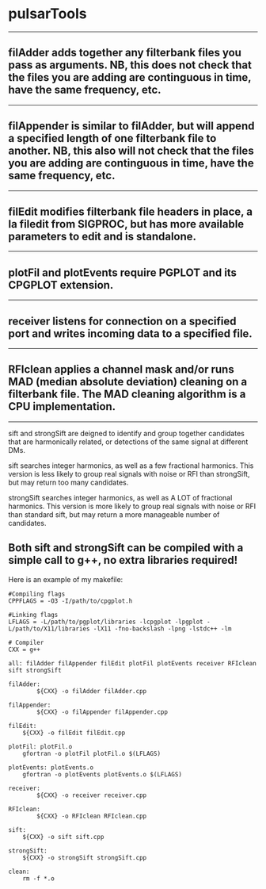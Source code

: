 # pulsarTools

-----------------------------------------------------------------------------------------------------------------------------------------------------------------------------------------------------------
filAdder adds together any filterbank files you pass as arguments. NB, this does not check that the files you are adding are continguous in time, have the same frequency, etc.
-----------------------------------------------------------------------------------------------------------------------------------------------------------------------------------------------------------



-----------------------------------------------------------------------------------------------------------------------------------------------------------------------------------------------------------
filAppender is similar to filAdder, but will append a specified length of one filterbank file to another. NB, this also will not check that the files you are adding are continguous in time, have the same frequency, etc.
-----------------------------------------------------------------------------------------------------------------------------------------------------------------------------------------------------------



-----------------------------------------------------------------------------------------------------------------------------------------------------------------------------------------------------------
filEdit modifies filterbank file headers in place, a la filedit from SIGPROC, but has more available parameters to edit and is standalone.
-----------------------------------------------------------------------------------------------------------------------------------------------------------------------------------------------------------



-----------------------------------------------------------------------------------------------------------------------------------------------------------------------------------------------------------
plotFil and plotEvents require PGPLOT and its CPGPLOT extension.
-----------------------------------------------------------------------------------------------------------------------------------------------------------------------------------------------------------



-----------------------------------------------------------------------------------------------------------------------------------------------------------------------------------------------------------
receiver listens for connection on a specified port and writes incoming data to a specified file.
-----------------------------------------------------------------------------------------------------------------------------------------------------------------------------------------------------------



-----------------------------------------------------------------------------------------------------------------------------------------------------------------------------------------------------------
RFIclean applies a channel mask and/or runs MAD (median absolute deviation) cleaning on a filterbank file. The MAD cleaning algorithm is a CPU implementation.
-----------------------------------------------------------------------------------------------------------------------------------------------------------------------------------------------------------



-----------------------------------------------------------------------------------------------------------------------------------------------------------------------------------------------------------
sift and strongSift are deigned to identify and group together candidates that are harmonically related,
or detections of the same signal at different DMs.

sift searches integer harmonics, as well as a few fractional harmonics. This version is less likely to
group real signals with noise or RFI than strongSift, but may return too many candidates.

strongSift searches integer harmonics, as well as A LOT of fractional harmonics. This version is more
likely to group real signals with noise or RFI than standard sift, but may return a more manageable
number of candidates.

Both sift and strongSift can be compiled with a simple call to g++, no extra libraries required!
-----------------------------------------------------------------------------------------------------------------------------------------------------------------------------------------------------------



Here is an example of my makefile:

```
#Compiling flags
CPPFLAGS = -O3 -I/path/to/cpgplot.h

#Linking flags
LFLAGS = -L/path/to/pgplot/libraries -lcpgplot -lpgplot -L/path/to/X11/libraries -lX11 -fno-backslash -lpng -lstdc++ -lm

# Compiler
CXX = g++

all: filAdder filAppender filEdit plotFil plotEvents receiver RFIclean sift strongSift

filAdder:
        ${CXX} -o filAdder filAdder.cpp

filAppender:
        ${CXX} -o filAppender filAppender.cpp

filEdit:
	${CXX} -o filEdit filEdit.cpp

plotFil: plotFil.o
	gfortran -o plotFil plotFil.o $(LFLAGS)

plotEvents: plotEvents.o
	gfortran -o plotEvents plotEvents.o $(LFLAGS)

receiver:
        ${CXX} -o receiver receiver.cpp

RFIclean:
        ${CXX} -o RFIclean RFIclean.cpp

sift:
	${CXX} -o sift sift.cpp

strongSift:
	${CXX} -o strongSift strongSift.cpp

clean:
	rm -f *.o
```
